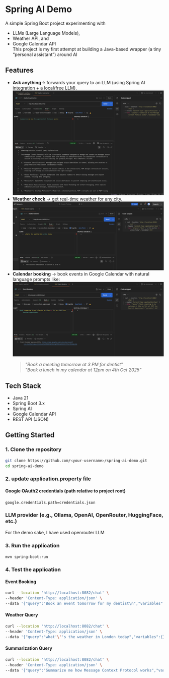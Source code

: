 # Spring AI Demo

A simple Spring Boot project experimenting with
- LLMs (Large Language Models),
- Weather API, and
- Google Calendar API  
  This project is my first attempt at building a Java-based wrapper (a tiny “personal assistant”) around AI


## Features
- **Ask anything**→ forwards your query to an LLM (using Spring AI integration + a local/free LLM). ![Ask anything](screenshots/How-MCP-Works.png)
- **Weather check** → get real-time weather for any city.![Weather check](screenshots/London-Weather.png)
- **Calendar booking** → book events in Google Calendar with natural language prompts like: ![Calendar booking](screenshots/Book-Meeting.png)
  > *"Book a meeting tomorrow at 3 PM for dentist"*  
  > *"Book a lunch in my calendar at 12pm on 4th Oct 2025"*

## Tech Stack
- Java 21
- Spring Boot 3.x
- Spring AI
- Google Calendar API
- REST API (JSON)

## Getting Started

### 1. Clone the repository
```bash
git clone https://github.com/<your-username>/spring-ai-demo.git
cd spring-ai-demo
```
### 2. update application.property file
#### Google OAuth2 credentials (path relative to project root)
`google.credentials.path=credentials.json`

### LLM provider (e.g., Ollama, OpenAI, OpenRouter, HuggingFace, etc.)
For the demo sake, I have used openrouter LLM

### 3. Run the application
` mvn spring-boot:run `

### 4. Test the application
#### Event Booking
```bash
curl --location 'http://localhost:8082/chat' \
--header 'Content-Type: application/json' \
--data '{"query":"Book an event tomorrow for my dentist\n","variables":{}}'
```

#### Weather Query
```bash
curl --location 'http://localhost:8082/chat' \
--header 'Content-Type: application/json' \
--data '{"query":"what'\''s the weather in London today","variables":{}}'
```

#### Summarization Query
```bash
curl --location 'http://localhost:8082/chat' \
--header 'Content-Type: application/json' \
--data '{"query":"Summarize me how Message Context Protocol works","variables":{}}'
```

